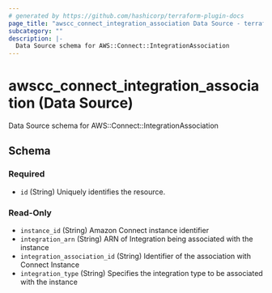 ```yaml
---
# generated by https://github.com/hashicorp/terraform-plugin-docs
page_title: "awscc_connect_integration_association Data Source - terraform-provider-awscc"
subcategory: ""
description: |-
  Data Source schema for AWS::Connect::IntegrationAssociation
---
```


# awscc_connect_integration_association (Data Source)

Data Source schema for AWS::Connect::IntegrationAssociation



<!-- schema generated by tfplugindocs -->
## Schema

### Required

- `id` (String) Uniquely identifies the resource.

### Read-Only

- `instance_id` (String) Amazon Connect instance identifier
- `integration_arn` (String) ARN of Integration being associated with the instance
- `integration_association_id` (String) Identifier of the association with Connect Instance
- `integration_type` (String) Specifies the integration type to be associated with the instance



